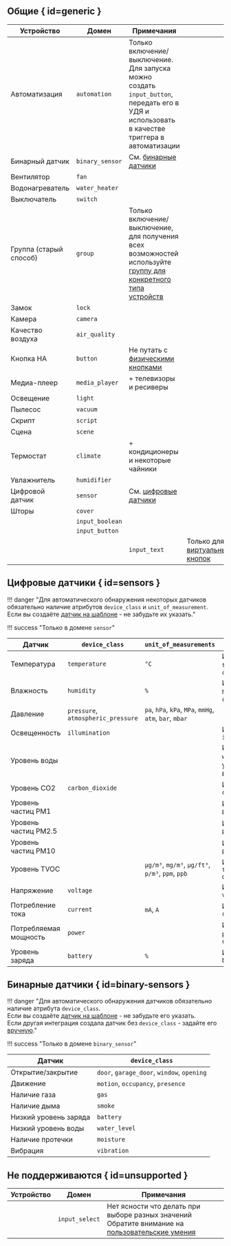 ## Общие { id=generic }
| Устройство             | Домен           | Примечания                                                                                                                                                          |                                                      |
|------------------------|-----------------|---------------------------------------------------------------------------------------------------------------------------------------------------------------------|------------------------------------------------------|
| Автоматизация          | `automation`    | Только включение/выключение. Для запуска можно создать `input_button`, передать его в УДЯ и использовать в качестве триггера в автоматизации                        |                                                      |
| Бинарный датчик        | `binary_sensor` | См. [бинарные датчики](#binary-sensors)                                                                                                                             |                                                      |
| Вентилятор             | `fan`           |                                                                                                                                                                     |                                                      |
| Водонагреватель        | `water_heater`  |                                                                                                                                                                     |                                                      |
| Выключатель            | `switch`        |                                                                                                                                                                     |                                                      |
| Группа (старый способ) | `group`         | Только включение/выключение, для получения всех возможностей используйте [группу для конкретного типа устройств](https://www.home-assistant.io/integrations/group/) |                                                      |
| Замок                  | `lock`          |                                                                                                                                                                     |                                                      |
| Камера                 | `camera`        |                                                                                                                                                                     |                                                      |
| Качество воздуха       | `air_quality`   |                                                                                                                                                                     |                                                      |
| Кнопка HA              | `button`        | Не путать с [физическими кнопками](./devices/button.md)                                                                                                             |                                                      |
| Медиа-плеер            | `media_player`  | + телевизоры и ресиверы                                                                                                                                             |                                                      |
| Освещение              | `light`         |                                                                                                                                                                     |                                                      |
| Пылесос                | `vacuum`        |                                                                                                                                                                     |                                                      |
| Скрипт                 | `script`        |                                                                                                                                                                     |                                                      |
| Сцена                  | `scene`         |                                                                                                                                                                     |                                                      |
| Термостат              | `climate`       | + кондиционеры и некоторые чайники                                                                                                                                  |                                                      |
| Увлажнитель            | `humidifier`    |                                                                                                                                                                     |                                                      |
| Цифровой датчик        | `sensor`        | См. [цифровые датчики](#sensors)                                                                                                                                    |                                                      |
| Шторы                  | `cover`         |                                                                                                                                                                     |                                                      |
|                        | `input_boolean` |                                                                                                                                                                     |                                                      |
|                        | `input_button`  |                                                                                                                                                                     |                                                      |
|                        |                 | `input_text`                                                                                                                                                        | Только для [виртуальных кнопок](./devices/button.md) |

## Цифровые датчики { id=sensors }
!!! danger "Для автоматического обнаружения некоторых датчиков обязательно наличие атрибутов `device_class` и `unit_of_measurement`.<br>Если вы создаёте [датчик на шаблоне](https://www.home-assistant.io/integrations/template/#configuration-variables) - не забудьте их указать."

!!! success "Только в домене `sensor`"

| Датчик                | `device_class`                     | `unit_of_measurements`                                  | Примечания                                                    | 
|-----------------------|------------------------------------|---------------------------------------------------------|---------------------------------------------------------------|
| Температура           | `temperature`                      | `°C`                                                    | Или из атрибутов `temperature`, `current_temperature`         |
| Влажность             | `humidity`                         | `%`                                                     | Или из атрибутов `humidity`, `current_humidity`               |
| Давление              | `pressure`, `atmospheric_pressure` | `pa`, `hPa`, `kPa`, `MPa`, `mmHg`, `atm`, `bar`, `mbar` |                                                               |
| Освещенность          | `illumination`                     |                                                         | Или из атрибута `illuminance`                                 |
| Уровень воды          |                                    |                                                         | Из атрибута `water_level` для увлажнителей и вентиляторов     |
| Уровень CO2           | `carbon_dioxide`                   |                                                         | Или из атрибута `carbon_dioxide`                              |
| Уровень частиц PM1    |                                    |                                                         | Из атрибута `particulate_matter_0_1`                          |
| Уровень частиц PM2.5  |                                    |                                                         | Из атрибута `particulate_matter_2_5`                          |
| Уровень частиц PM10   |                                    |                                                         | Из атрибута `particulate_matter_10`                           |
| Уровень TVOC          |                                    | `µg/m³`, `mg/m³`, `μg/ft³`, `p/m³`, `ppm`, `ppb`        | Из атрибута `total_volatile_` `organic_compounds`             |
| Напряжение            | `voltage`                          |                                                         | Или из атрибута `voltage`                                     |
| Потребление тока      | `current`                          | `mA`, `A`                                               | Или из атрибута `current`                                     |
| Потребляемая мощность | `power`                            |                                                         | Или из атрибутов `power`, `load_power`, `current_consumption` |
| Уровень заряда        | `battery`                          | `%`                                                     | Или из атрибута `battery_level`                               |

## Бинарные датчики { id=binary-sensors }
!!! danger "Для автоматического обнаружения датчиков обязательно наличие атрибута `device_class`.<br>Если вы создаёте [датчик на шаблоне](https://www.home-assistant.io/integrations/template/#configuration-variables) - не забудьте его указать.<br>Если другая интеграция создала датчик без `device_class` - задайте его [вручную](./devices/sensor.md#device-class)."

!!! success "Только в домене `binary_sensor`"

| Датчик                | `device_class`                             | 
|-----------------------|--------------------------------------------|
| Открытие/закрытие     | `door`, `garage_door`, `window`, `opening` |
| Движение              | `motion`, `occupancy`, `presence`          |
| Наличие газа          | `gas`                                      |
| Наличие дыма          | `smoke`                                    |
| Низкий уровень заряда | `battery`                                  |
| Низкий уровень воды   | `water_level`                              |
| Наличие протечки      | `moisture`                                 |
| Вибрация              | `vibration`                                |

## Не поддерживаются { id=unsupported }
| Устройство | Домен          | Примечания                                                                                                                      |
|------------|----------------|---------------------------------------------------------------------------------------------------------------------------------|
|            | `input_select` | Нет ясности что делать при выборе разных значений<br>Обратите внимание на [пользовательские умения](./advanced/capabilities.md) |
